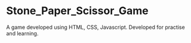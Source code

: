 # Stone_Paper_Scissor_Game
A game developed using HTML, CSS, Javascript.
Developed for practise and learning.

